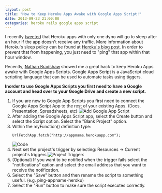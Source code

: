 ```yaml
---
layout: post
title: "How to Keep Heroku Apps Awake with Google Apps Script!"
date: 2013-09-23 21:00:00
categories: heroku rails google apps script
---
```

I recently [tweeted] that Heroku apps with only one dyno will go to sleep after an
hour if the app doesn't receive any traffic.  More information about Heroku's
sleep policy can be found at [Heroku's blog post]. In order to prevent that from
happening, you just need to "ping" that app within that hour window.

Recently, [Nathan Bradshaw] showed me a great hack to keep Heroku Apps awake
with Google Apps Scripts.  Google Apps Script is a JavaScript cloud scripting
language that can be used to automate tasks using tiggers.

**Inorder to use Google Apps Scripts you first need to have a Google account and
head over to your Google Drive and create a new script.**

1.  If you are new to Google App Scripts you first need to connect the Google
    Apps Script App to the rest of your existing Apps.  (Docs, Presentation,
    Spreadsheets, etc)
    ![Add Google App Script][connect google app scripts]
2.  After adding the Google Apps Script app, select the Create button and select
    the Script option.  Select the "Blank Project" option.
3.  Within the myFunction() definition type:
    ```
    UrlFetchApp.fetch("http://appname.herokuapp.com");
    ```
    ![Code][code]
4.  Next set the project's trigger by selecting: Resources -> Current project's
    triggers
    ![Project Triggers][project triggers]
5.  (Optional) If you want to be notified when the trigger fails select the
    "notifications" option and select the email address that you want to receive
    the notification.
6.  Select the "Save" button and then rename the script to something useful.
    (e.g. ping-appname-heroku)
7.  Select the "Run" button to make sure the script executes correctly.

[tweeted]: https://twitter.com/xiaogwu/status/380757001745088512
[Heroku's blog post]: https://blog.heroku.com/archives/2013/6/20/app_sleeping_on_heroku?mkt_tok=3RkMMJWWfF9wsRonuq%2FPZKXonjHpfsX57O0uWqC%2FlMI%2F0ER3fOvrPUfGjI4ATsNqI%2BSLDwEYGJlv6SgFQrjAMapmyLgLUhE%3D
[Nathan Bradshaw]: https://twitter.com/nbashaw
[connect google app scripts]: http://note.io/15o37HY
[project triggers]: http://note.io/18TOqaq
[code]: http://note.io/18TRaEx

